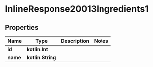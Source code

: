 
# InlineResponse20013Ingredients1

## Properties
Name | Type | Description | Notes
------------ | ------------- | ------------- | -------------
**id** | **kotlin.Int** |  | 
**name** | **kotlin.String** |  | 



